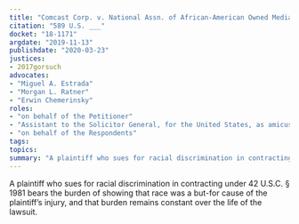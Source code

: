 ```yaml
---
title: "Comcast Corp. v. National Assn. of African-American Owned Media"
citation: "589 U.S. ___"
docket: "18-1171"
argdate: "2019-11-13"
publishdate: "2020-03-23"
justices:
- 2017gorsuch
advocates:
- "Miguel A. Estrada"
- "Morgan L. Ratner"
- "Erwin Chemerinsky"
roles:
- "on behalf of the Petitioner"
- "Assistant to the Solicitor General, for the United States, as amicus curiae, supporting the Petitioner"
- "on behalf of the Respondents"
tags:
topics:
summary: "A plaintiff who sues for racial discrimination in contracting under 42 U.S.C. § 1981 bears the burden of showing that race was a but-for cause of the plaintiff’s injury, and that burden remains constant over the life of the lawsuit."
---
```

A plaintiff who sues for racial discrimination in contracting under 42 U.S.C. § 1981 bears the burden of showing that race was a but-for cause of the plaintiff’s injury, and that burden remains constant over the life of the lawsuit.